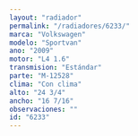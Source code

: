 ```yaml
---
layout: "radiador"
permalink: "/radiadores/6233/"
marca: "Volkswagen"
modelo: "Sportvan"
ano: "2009"
motor: "L4 1.6"
transmision: "Estándar"
parte: "M-12528"
clima: "Con clima"
alto: "24 3/4"
ancho: "16 7/16"
observaciones: ""
id: "6233"
---
```


